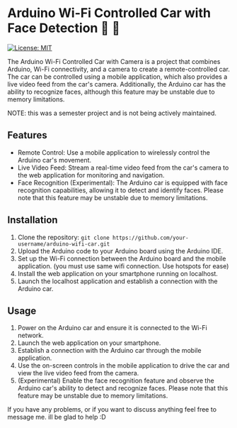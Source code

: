 <h1>Arduino Wi-Fi Controlled Car with Face Detection &#x1F697; &#x1F697;</h1>

<p>
  <a href="https://opensource.org/licenses/MIT"><img src="https://img.shields.io/badge/License-MIT-blue.svg" alt="License: MIT"></a>
</p>

<p>
  The Arduino Wi-Fi Controlled Car with Camera is a project that combines Arduino, Wi-Fi connectivity, and a camera to create a remote-controlled car. The car can be controlled using a mobile application, which also provides a live video feed from the car's camera. Additionally, the Arduino car has the ability to recognize faces, although this feature may be unstable due to memory limitations.
</p>
<p>NOTE: this was a semester project and is not being actively maintained. </p>

<h2>Features</h2>
<ul>
  <li>Remote Control: Use a mobile application to wirelessly control the Arduino car's movement.</li>
  <li>Live Video Feed: Stream a real-time video feed from the car's camera to the web application for monitoring and navigation.</li>
  <li>Face Recognition (Experimental): The Arduino car is equipped with face recognition capabilities, allowing it to detect and identify faces. Please note that this feature may be unstable due to memory limitations.</li>
</ul>

<h2>Installation</h2>
<ol>
  <li>Clone the repository: <code>git clone https://github.com/your-username/arduino-wifi-car.git</code></li>
  <li>Upload the Arduino code to your Arduino board using the Arduino IDE.</li>
  <li>Set up the Wi-Fi connection between the Arduino board and the mobile application. (you must use same wifi connection. Use hotspots for ease)</li>
  <li>Install the web application on your smartphone running on localhost.</li>
  <li>Launch the localhost application and establish a connection with the Arduino car.</li>
</ol>


<h2>Usage</h2>

<ol>
  <li>Power on the Arduino car and ensure it is connected to the Wi-Fi network.</li>
  <li>Launch the web application on your smartphone.</li>
  <li>Establish a connection with the Arduino car through the mobile application.</li>
  <li>Use the on-screen controls in the mobile application to drive the car and view the live video feed from the camera.</li>
  <li>(Experimental) Enable the face recognition feature and observe the Arduino car's ability to detect and recognize faces. Please note that this feature may be unstable due to memory limitations.</li>
</ol>

<p>
  If you have any problems, or if you want to discuss anything feel free to message me. ill be glad to help :D
</p>
